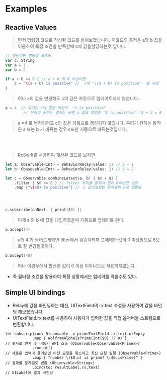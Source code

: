 # Examples

## Reactive Values

> 먼저 명령형 코드로 작성된 코드를 살펴보겠습니다. 이코드의 목적은 a와 b 값을 이용하여 특정 조건을 만족할때 c에 값을할당하는것 입니다.

```swift
// 일반적인 명령형 코드의 
var c: String
var a = 1
var b = 2

if a + b >= 0 { // a + b 의 0 이상이면
	c = "\(a + b) is positive" //  c에 "\(a + b) is positive"  를 저장 
}
```
> 허나 a의 값을 변경해도 c의 값은 자동으로 업데이트되지 않습니다.
```swift
a = 4  // 하지만 c의 값은 여전히  "3 is positive" 
		// 우리가 원하는 결과는 바뀐 a 값을 대입한 "6 is positive" (4 + 2 = 6 )
```
> a =4 로 변경되어도 c의 값은 자동으로 갱신되지 않습니다.  우리가 원하는 동작은 a 또는 b 가 바뀌는 경우 c또한 자동으로 바뀌는것입니다.

</br>
</br>

> RxSwift를 사용하여 개선된 코드를 보자면 
```swift
let a: Observable<Int> = BehaviorRelay(value: 1) // a = 1
let b: Obasevable<Int> = BehaviorRelay(value: 2) // b = 2

let c = Observable.combineLatest(a, b) { $0 + $1 }
	.filter { $0 >= 0 } // filter 처리를 통해서 합이 0이상만 넘김
	.map {"\($0) is positive"} // 그 값이포함된 문자열이 c에 맵핑됨 




c.subscribe(onNext: { print($0) })
```
> 이제 a 와 b 에 값을 대입하였을때 자동으로 업데이트 된다.
```swift
a.accept(4)
```
> a에 4 가 들어오게되면 filter에서 검증처리후 그에대한 값이 0 이상임으로  6으로 잘 변경될것이다.
```swift
b.accept(-8)
```
> 허나 이경우에서 합산한 값이 0 이상 이아니므로 적용되지않는다. 
- 즉 필터링 조건을 활용하여 특정 상황에서는 업데이를 막을수도 있다. 

## Simple UI bindings

- Relay에 값을 바인딩하는 대신, UITextField의 rx.text 속성을 사용하여 값을 바인딩 해보겠습니다.
- UITextField.rx.text를 사용하여 사용자가 입력한 값을 직접 옵저버블 스트림으로 변환합니다.
```
let subscription: Disposable  = primeTextField.rx.text.orEmpty
            .map { WolframAlphaIsPrime(Int($0) ?? 0) }               // 숫자로 변환 후 비동기 API 호출 (Observable<Observable<Prime>>)
            .concat()                                                // 새로운 입력이 들어오면 이전 요청을 취소하고 최신 요청 실행 (Observable<Prime>)
            .map { "number \($0.n) is prime? \($0.isPrime)" }        // 결과를 문자열로 변환 (Observable<String>)
            .bind(to: resultLabel.rx.text)                           // UILabel에 결과 바인딩
```